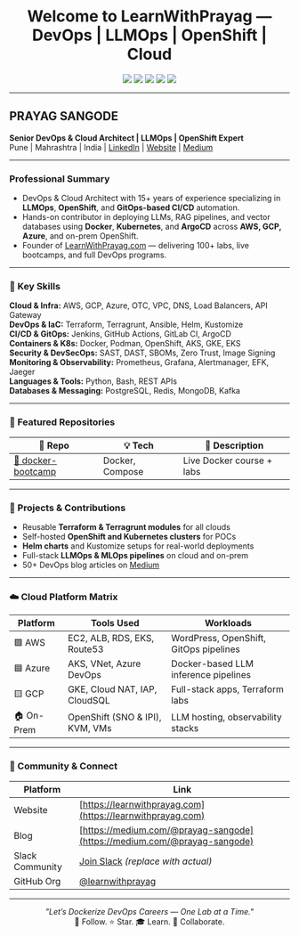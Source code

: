 <h1 align="center"> Welcome to LearnWithPrayag — DevOps | LLMOps | OpenShift | Cloud</h1>

<p align="center">
  <img src="https://img.shields.io/badge/DevOps-Architect-informational?style=flat-square&color=blue" />
  <img src="https://img.shields.io/badge/Docker-Captain--in--progress-blue?style=flat-square&logo=docker" />
  <img src="https://img.shields.io/badge/OpenShift-Expert-red?style=flat-square&logo=redhat" />
  <img src="https://img.shields.io/badge/LLMOps-Specialist-purple?style=flat-square" />
  <img src="https://img.shields.io/badge/Cloud-GCP--AWS--Azure-green?style=flat-square&logo=cloud" />
</p>

---

##  PRAYAG SANGODE  
**Senior DevOps & Cloud Architect | LLMOps | OpenShift Expert**  
Pune | Mahrashtra | India  | [LinkedIn](https://www.linkedin.com/in/prayag-sangode-41737318/) | [Website](https://learnwithprayag.com) | [Medium](https://medium.com/@prayag-sangode)


---

###  Professional Summary

- DevOps & Cloud Architect with 15+ years of experience specializing in **LLMOps**, **OpenShift**, and **GitOps-based CI/CD** automation.
- Hands-on contributor in deploying LLMs, RAG pipelines, and vector databases using **Docker**, **Kubernetes**, and **ArgoCD** across **AWS, GCP, Azure**, and on-prem OpenShift.
- Founder of [LearnWithPrayag.com](https://learnwithprayag.com) — delivering 100+ labs, live bootcamps, and full DevOps programs.

---

### 💼 Key Skills

**Cloud & Infra:** AWS, GCP, Azure, OTC, VPC, DNS, Load Balancers, API Gateway  
**DevOps & IaC:** Terraform, Terragrunt, Ansible, Helm, Kustomize  
**CI/CD & GitOps:** Jenkins, GitHub Actions, GitLab CI, ArgoCD  
**Containers & K8s:** Docker, Podman, OpenShift, AKS, GKE, EKS  
**Security & DevSecOps:** SAST, DAST, SBOMs, Zero Trust, Image Signing  
**Monitoring & Observability:** Prometheus, Grafana, Alertmanager, EFK, Jaeger  
**Languages & Tools:** Python, Bash, REST APIs  
**Databases & Messaging:** PostgreSQL, Redis, MongoDB, Kafka  

---

### 📘 Featured Repositories

| 🔗 Repo | 💡 Tech | 📄 Description |
|--------|---------|----------------|
[🔧 docker-bootcamp](https://github.com/learnwithprayag/docker-bootcamp) | Docker, Compose | Live Docker course + labs  


---

### 🧪 Projects & Contributions

- Reusable **Terraform & Terragrunt modules** for all clouds  
- Self-hosted **OpenShift and Kubernetes clusters** for POCs  
- **Helm charts** and Kustomize setups for real-world deployments  
- Full-stack **LLMOps & MLOps pipelines** on cloud and on-prem  
- 50+ DevOps blog articles on [Medium](https://medium.com/@prayag-sangode)

---

### ☁️ Cloud Platform Matrix

| Platform | Tools Used | Workloads |
|----------|------------|-----------|
🟩 AWS | EC2, ALB, RDS, EKS, Route53 | WordPress, OpenShift, GitOps pipelines  
🟦 Azure | AKS, VNet, Azure DevOps | Docker-based LLM inference pipelines  
🟨 GCP | GKE, Cloud NAT, IAP, CloudSQL | Full-stack apps, Terraform labs  
🏠 On-Prem | OpenShift (SNO & IPI), KVM, VMs | LLM hosting, observability stacks  

---

### 💬 Community & Connect

| Platform | Link |
|---------|------|
 Website | [https://learnwithprayag.com](https://learnwithprayag.com)  
 Blog | [https://medium.com/@prayag-sangode](https://medium.com/@prayag-sangode)  
 Slack Community | [Join Slack](https://join.slack.com/t/learnwithprayag/shared_invite/xyz) *(replace with actual)*  
 GitHub Org | [@learnwithprayag](https://github.com/learnwithprayag)    

---

<p align="center">
<i>"Let’s Dockerize DevOps Careers — One Lab at a Time."</i><br>
🚀 Follow. ⭐ Star. 🎓 Learn. 🤝 Collaborate.
</p>
